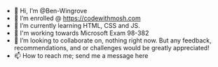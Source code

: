 - 👋 Hi, I’m @Ben-Wingrove
- 👀 I’m enrolled @ https://codewithmosh.com
- 🌱 I’m currently learning HTML, CSS and JS.
- 🌱 I'm working towards Microsoft Exam 98-382 
- 💞️ I’m looking to collaborate on, nothing right now. But any feedback, recommendations, and or challenges would be greatly appreciated!
- 📫 How to reach me; send me a message here

<!---
Ben-Wingrove/Ben-Wingrove is a ✨ special ✨ repository because its `README.md` (this file) appears on your GitHub profile.
You can click the Preview link to take a look at your changes.
--->
